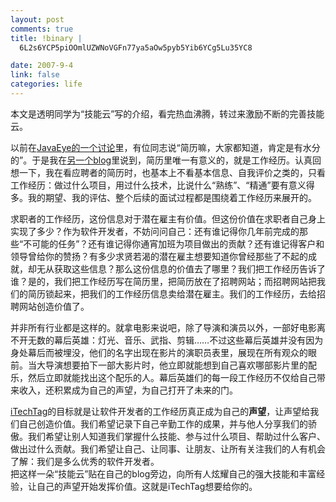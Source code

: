 ```yaml
--- 
layout: post
comments: true
title: !binary |
  6L2s6YCP5piOOmlUZWNoVGFn77ya5aOw5pyb5Yib6YCg5Lu35YC8

date: 2007-9-4
link: false
categories: life
---
```

<div class="entrybody">
<p>本文是透明同学为&ldquo;技能云&rdquo;写的介绍，看完热血沸腾，转过来激励不断的完善技能云。</p>
<p>以前在<a target="_blank" href="http://www.javaeye.com/topic/102677?page=2">JavaEye的一个讨论</a>里，有位同志说&ldquo;简历嘛，大家都知道，肯定是有水分的&rdquo;。于是我在<a target="_blank" href="http://gigix.thoughtworkers.org/2007/7/19/%E7%9C%9F%E5%AE%9E%E7%9A%84%E7%AE%80%E5%8E%86%EF%BC%8C%E7%9C%9F%E5%AE%9E%E7%9A%84%E8%87%AA%E6%88%91">另一个blog</a>里说到，简历里唯一有意义的，就是工作经历。认真回想一下，我在看应聘者的简历时，也基本上不看基本信息、自我评价之类的，只看工作经历：做过什么项目，用过什么技术，比说什么&ldquo;熟练&rdquo;、&ldquo;精通&rdquo;要有意义得多。我的期望、我的评估、整个后续的面试过程都是围绕着工作经历来展开的。</p>
<p>求职者的工作经历，这份信息对于潜在雇主有价值。但这份价值在求职者自己身上实现了多少？作为软件开发者，不妨问问自己：还有谁记得你几年前完成的那些&ldquo;不可能的任务&rdquo;？还有谁记得你通宵加班为项目做出的贡献？还有谁记得客户和领导曾给你的赞扬？有多少求贤若渴的潜在雇主想要知道你曾经那些了不起的成就，却无从获取这些信息？那么这份信息的价值去了哪里？我们把工作经历告诉了谁？是的，我们把工作经历写在简历里，把简历放在了招聘网站；而招聘网站把我们的简历锁起来，把我们的工作经历信息卖给潜在雇主。我们的工作经历，去给招聘网站创造价值了。</p>
<p>并非所有行业都是这样的。就拿电影来说吧，除了导演和演员以外，一部好电影离不开无数的幕后英雄：灯光、音乐、武指、剪辑&hellip;&hellip;不过这些幕后英雄并没有因为身处幕后而被埋没，他们的名字出现在影片的演职员表里，展现在所有观众的眼前。当大导演想要拍下一部大影片时，他立即就能想到自己喜欢哪部影片里的配乐，然后立即就能找出这个配乐的人。幕后英雄们的每一段工作经历不仅给自己带来收入，还积累成为自己的声望，为自己打开了未来的门。</p>
<p><a target="_blank" href="http://www.itechtag.com/">iTechTag</a>的目标就是让软件开发者的工作经历真正成为自己的<strong>声望</strong>，让声望给我们自己创造价值。我们希望记录下自己辛勤工作的成果，并与他人分享我们的骄傲。我们希望让别人知道我们掌握什么技能、参与过什么项目、帮助过什么客户、做出过什么贡献。我们希望让自己、让同事、让朋友、让所有关注我们的人有机会了解：我们是多么优秀的软件开发者。<br />
把这样一朵&ldquo;技能云&rdquo;贴在自己的blog旁边，向所有人炫耀自己的强大技能和丰富经验，让自己的声望开始发挥价值。这就是iTechTag想要给你的。</p>
</div>
